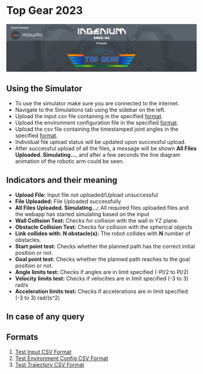 # Top Gear 2023
![TopGearLogo](/data/full_width.png "title")
## Using the Simulator
* To use the simulator make sure you are connected to the internet.
* Navigate to the Simulations tab using the sidebar on the left.
* Upload the input csv file containing in the specified [format](#formats).
* Upload the environment configuration file in the specified [format](#formats).
* Upload the csv file containing the timestamped joint angles in the specified [format](#formats).
* Individual file upload status will be updated upon successful upload.
* After successful upload of all the files, a message will be shown **All Files Uploaded. Simulating...**, and after a few seconds the line diagram animation of the robotic arm could be seen.


## Indicators and their meaning
* **Upload File:**  Input file not uploaded/Upload unsuccessful
* **File Uploaded:**  File Uploaded successfully
* **All Files Uploaded. Simulating...:**  All required files uploaded files and the webapp has started simulating based on the input
* **Wall Collision Test:**  Checks for collision with the wall in YZ plane.
* **Obstacle Collision Test:**  Checks for collision with the spherical objects
* **Link collides with: **N** obstacle(s):** The robot collides with **N** number of obstacles.
* **Start point test:** Checks whether the planned path has the correct initial position or not.
* **Goal point test:** Checks whether the planned path reaches to the goal position or not.
* **Angle limits test:** Checks if angles are in limit specified (-PI/2 to PI/2)
* **Velocity limits test:** Checks if velocities are in limit specified (-3 to 3) rad/s
* **Acceleration limits test:** Checks if accelerations are in limit specified (-3 to 3) rad/(s^2)


## In case of any query

## Formats
1. [Test Input CSV Format](/data/test_input.csv)
2. [Test Environment Config CSV Format](/data/test_env_config.csv)
3. [Test Trajectory CSV Format](/data/test_traj.csv)
